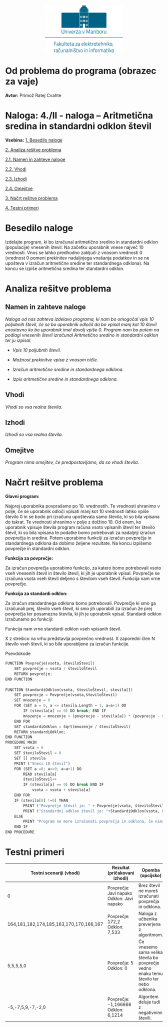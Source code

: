 <p align="center">
  <img width="250" height="150" src="media/feri_logo.png" />
</p>

# Od problema do programa (obrazec za vaje)

**Avtor:** Primož Ratej Cvahte

# **Naloga:** 4./II - naloga – Aritmetična sredina in standardni odklon števil

**Vsebina:**
[1. Besedilo naloge](#besedilo-naloge)

[2. Analiza rešitve problema](#_Toc368395464)

[2.1. Namen in zahteve naloge](#_Toc368395465)

[2.2. Vhodi](#_Toc368395466)

[2.3. Izhodi](#izhodi)

[2.4. Omejitve](#omejitve)

[3. Načrt rešitve problema](#_Toc368395469)

[4. Testni primeri](#_Toc368395470)

# Besedilo naloge

Izdelajte program, ki bo izračunal aritmetično sredino in standardni odklon
(populacije) vnesenih števil. Na začetku uporabnik vnese največ 10 vrednosti.
Vnos se lahko predhodno zaključi z vnosom vrednosti 0 (vrednost 0 pomeni
prekinitev nadaljnjega vnašanja podatkov in se ne upošteva v izračun aritmetične
sredine ter standardnega odklona). Na koncu se izpiše aritmetična sredina ter
standardni odklon.

# Analiza rešitve problema

## Namen in zahteve naloge

*Naloga od nas zahteva izdelavo programa, ki nam bo omogočal vpis 10 poljubnih
števil, če se bo uporabnik odločil da bo vpisal manj kot 10 števil enostavno ko
bo uporabnik imel dovolj vpiše 0. Program nam bo potem na podlagi vnesenih
števil izračunal Aritmetično sredino in standardni odklon ter ju izpisal.*

-   *Vpis 10 poljubnih števil.*

-   *Možnost prekinitve vpisa z vnosom ničle.*

-   *Izračun aritmetične sredine in standardnega odklona.*

-   *Izpis aritmetične sredine in standardnega odklona.*

## Vhodi

*Vhodi so vsa realna števila.*

## Izhodi

*Izhodi so vsa realna števila.*

## Omejitve

*Program nima omejitev, če predpostavljamo, da so vhodi števila.*

# Načrt rešitve problema

**Glavni program:**

Najprej uporabnika povprašamo po 10. vrednostih. Te vrednosti shranimo v polje,
če se uporabnik odloči vpisati manj kot 10 vrednosti lahko vpiše število 0 in se
bodo pri izračunu upoštevala samo števila, ki so bila vpisana do takrat. Te
vrednosti shranimo v polje z dolžino 10. Od enem, ko uporabnik vpisuje števila
program računa vsoto vpisanih števil ter število števil, ki so bila vpisana te
podatke bomo potrebovali za nadaljnji izračun povprečja in sredine. Potem
uporabimo funkciji za izračun povprečja in standardnega odklona da dobimo
željene rezultate. Na koncu izpišemo povprečje in standardni odklon.

**Funkcija za povprečje:**

Za izračun povprečja uporabimo funkcijo, za katero bomo potrebovali vsoto vseh
vnesenih števil in število števil, ki jih je uporabnik vpisal. Povprečje se
izračuna vsota vseh števil deljeno s številom vseh števil. Funkcija nam vrne
povprečje.

**Funkcija za standardi odklon:**

Za izračun standardnega odklona bomo potrebovali. Povprečje ki smo ga izračunali
prej, število vseh števil, ki smo jih uporabili za izračun že prej povprečja ter
posamezna števila, ki jih je uporabnik vpisal. Standardi odklon izračunamo po
funkciji:

Funkcija nam vrne standardi odklon vseh vpisanih števil.

X z strešico na vrhu predstavlja povprečno vrednost. X zaporedni člen N število
vseh števil, ki so bile uporabljene za izračun funkcije.

Psevdokode
``` python
FUNCTION Povprečje(vsota, številoŠtevil)
	SET povprečje = vsota / številoŠtevil
	RETURN povprečje;
END FUNCTION

FUNCTION StandardiOdklon(vsota, številoŠtevil, stevila[])
	SET povprecje = Povprečje(vsota,številoŠtevil)
	SET mnozenje = 0
	FOR (SET a = 0, a <= stevila.Length – 1, a=a+1) DO
		IF (stevila[a] == 0) DO break; END IF
		mnozenje = mnozenje + (povprecje - stevila[a]) * (povprecje - stevila[a])
	END FOR
	SET standardiOdklon = Sqrt(mnozenje / številoŠtevil)
	RETURN standardiOdklon;
END FUNCTION
PROCEDURE MAIN
	SET vsota = 0
	SET številoŠtevil = 0
	SET [] stevila
	PRINT ("Vnesi 10 števil")
	FOR (SET a =0; a<=9; a=a+1) DO
		READ stevila[a]
		številoŠtevil++
		IF (stevila[a] == 0) DO break END IF
			vsota = vsota + stevila[a]
	END FOR
	IF (stevila[0] !=0) THAN
		PRINT ("Povprečje števil je: " + Povprečje(vsota, številoŠtevil))
		PRINT ("Standardni odklon števil je: "+StandardiOdklon(vsota, številoŠtevil,stevila))
	ELSE 
		PRINT "Program ne more izračunati povprečja in odklona, če nima števil s katerimi bi operiral"
	END IF
END PROCEDURE
```

# Testni primeri

| **Testni scenariji (vhodi)**            | **Rezultat (pričakovani izhodi)**          | **Opomba (opcijsko)**                                                                  |
|-----------------------------------------|--------------------------------------------|----------------------------------------------------------------------------------------|
| 0                                       | Povprečje: Javi napako Odklon: Javi napako | Brez števil ne moreš izračunati povprečja in odklona.                                  |
| 164,181,182,174,185,163,170,170,166,167 | Povprečje: 172,2 Odklon: 7,533             | Naloga z učbenika preverjena z algoritmom.                                             |
| 5,5,5,5,0                               | Povprečje: 5 Odklon: 0                     | Če vnesemo sama velika števila bo povprečje vedno enaku temu število ter nebo odklona. |
| -5,-7,5,9,-7,-2,0                       | Povprečje: -1,166666 Odklon: 6,1214        | Algoritem deluje tudi z negativnimi števili.                                           |
